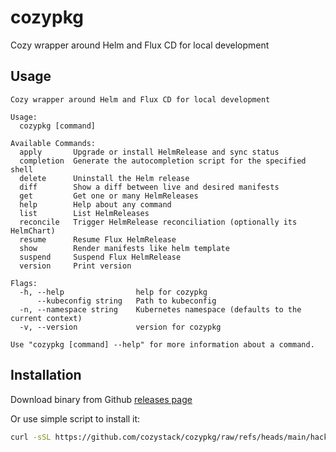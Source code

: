 # cozypkg

Cozy wrapper around Helm and Flux CD for local development

## Usage

```
Cozy wrapper around Helm and Flux CD for local development

Usage:
  cozypkg [command]

Available Commands:
  apply       Upgrade or install HelmRelease and sync status
  completion  Generate the autocompletion script for the specified shell
  delete      Uninstall the Helm release
  diff        Show a diff between live and desired manifests
  get         Get one or many HelmReleases
  help        Help about any command
  list        List HelmReleases
  reconcile   Trigger HelmRelease reconciliation (optionally its HelmChart)
  resume      Resume Flux HelmRelease
  show        Render manifests like helm template
  suspend     Suspend Flux HelmRelease
  version     Print version

Flags:
  -h, --help                help for cozypkg
      --kubeconfig string   Path to kubeconfig
  -n, --namespace string    Kubernetes namespace (defaults to the current context)
  -v, --version             version for cozypkg

Use "cozypkg [command] --help" for more information about a command.
```

## Installation

Download binary from Github [releases page](https://github.com/cozystack/cozypkg/releases/latest)

Or use simple script to install it:
```bash
curl -sSL https://github.com/cozystack/cozypkg/raw/refs/heads/main/hack/install.sh | sh -s
```
